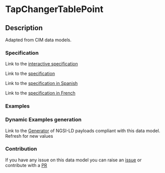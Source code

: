 # TapChangerTablePoint

## Description 

Adapted from CIM data models. 
### Specification

Link to the [interactive specification](https://swagger.lab.fiware.org/?url=https://smart-data-models.github.io/dataModel.EnergyCIM/TapChangerTablePoint/swagger.yaml)

Link to the [specification](https://smart-data-models.github.io/dataModel.EnergyCIM/TapChangerTablePoint/doc/spec.md)

Link to the [specification in Spanish](https://smart-data-models.github.io/dataModel.EnergyCIM/TapChangerTablePoint/doc/spec_ES.md)

Link to the [specification in French](https://smart-data-models.github.io/dataModel.EnergyCIM/TapChangerTablePoint/doc/spec_FR.md)
### Examples
### Dynamic Examples generation

Link to the [Generator](https://smartdatamodels.org/extra/ngsi-ld_generator_v0.91.php?schemaUrl=https://raw.githubusercontent.com/smart-data-models/dataModel.EnergyCIM/master/TapChangerTablePoint/schema.json&email=info@smartdatamodels.org) of NGSI-LD payloads compliant with this data model. Refresh for new values
### Contribution

 If you have any issue on this data model you can raise an [issue](https://github.com/smart-data-models/dataModel.EnergyCIM/issues)  or contribute with a [PR](https://github.com/smart-data-models/dataModel.EnergyCIM/pulls)